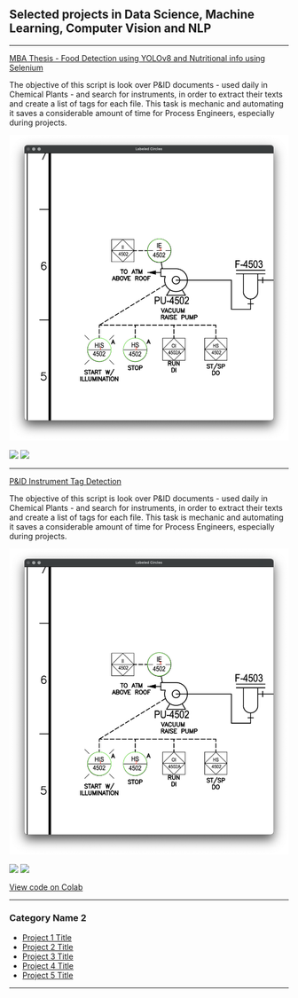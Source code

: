 ## Selected projects in Data Science, Machine Learning, Computer Vision and NLP

---

[MBA Thesis - Food Detection using YOLOv8 and Nutritional info using Selenium](https://github.com/mf4s/PID_instrument_tag)


The objective of this script is look over P&ID documents - used daily in Chemical Plants - and search for instruments, in order to extract
their texts and create a list of tags for each file. This task is mechanic and automating it saves a considerable amount of time for Process Engineers, especially during projects.

<img src="images/PID_example.png?raw=true"/>

[![](https://img.shields.io/badge/Python-white?logo=Python)](#) [![](https://img.shields.io/badge/Jupyter-white?logo=Jupyter)](#) 

---

[P&ID Instrument Tag Detection](https://github.com/mf4s/PID_instrument_tag)


The objective of this script is look over P&ID documents - used daily in Chemical Plants - and search for instruments, in order to extract
their texts and create a list of tags for each file. This task is mechanic and automating it saves a considerable amount of time for Process Engineers, especially during projects.

<img src="images/PID_example.png?raw=true"/>

[![](https://img.shields.io/badge/Python-white?logo=Python)](#) [![](https://img.shields.io/badge/Jupyter-white?logo=Jupyter)](#) 

[View code on Colab](https://colab.research.google.com/drive/11hC500Jr29G0MOOxDQyGhu_KENSNeeKR?usp=sharing)

---

### Category Name 2

- [Project 1 Title](http://example.com/)
- [Project 2 Title](http://example.com/)
- [Project 3 Title](http://example.com/)
- [Project 4 Title](http://example.com/)
- [Project 5 Title](http://example.com/)

---
